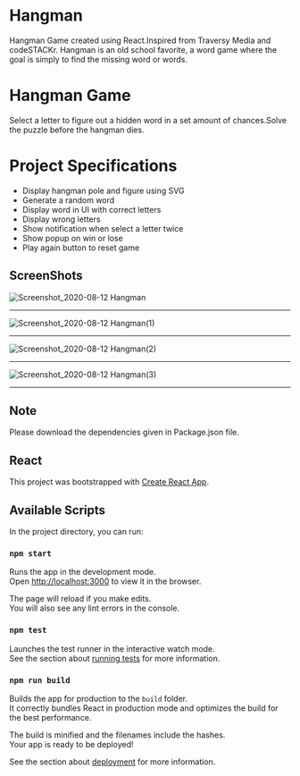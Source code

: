 # Hangman
Hangman Game created using React.Inspired from Traversy Media and codeSTACKr. Hangman is an old school favorite, a word game where the goal is simply to find the missing word or words.

# Hangman Game

<p>Select a letter to figure out a hidden word in a set amount of chances.Solve the puzzle before the hangman dies.</p>

# Project Specifications

- Display hangman pole and figure using SVG
- Generate a random word
- Display word in UI with correct letters
- Display wrong letters
- Show notification when select a letter twice
- Show popup on win or lose
- Play again button to reset game

## ScreenShots

![Screenshot_2020-08-12 Hangman](https://user-images.githubusercontent.com/51753810/90006712-0f2db100-dcb7-11ea-8b4f-d1270cf149a9.png)<hr>
![Screenshot_2020-08-12 Hangman(1)](https://user-images.githubusercontent.com/51753810/90006716-12c13800-dcb7-11ea-951d-63059dedbcd4.png)<hr>
![Screenshot_2020-08-12 Hangman(2)](https://user-images.githubusercontent.com/51753810/90006725-15bc2880-dcb7-11ea-9515-d207eb5cfdef.png)<hr>
![Screenshot_2020-08-12 Hangman(3)](https://user-images.githubusercontent.com/51753810/90006732-181e8280-dcb7-11ea-851c-d0438eb85db5.png)<hr>

## Note

<p>Please download the dependencies given in Package.json file.</p>

## React

This project was bootstrapped with [Create React App](https://github.com/facebook/create-react-app).

## Available Scripts

In the project directory, you can run:

### `npm start`

Runs the app in the development mode.<br />
Open [http://localhost:3000](http://localhost:3000) to view it in the browser.

The page will reload if you make edits.<br />
You will also see any lint errors in the console.

### `npm test`

Launches the test runner in the interactive watch mode.<br />
See the section about [running tests](https://facebook.github.io/create-react-app/docs/running-tests) for more information.

### `npm run build`

Builds the app for production to the `build` folder.<br />
It correctly bundles React in production mode and optimizes the build for the best performance.

The build is minified and the filenames include the hashes.<br />
Your app is ready to be deployed!

See the section about [deployment](https://facebook.github.io/create-react-app/docs/deployment) for more information.
